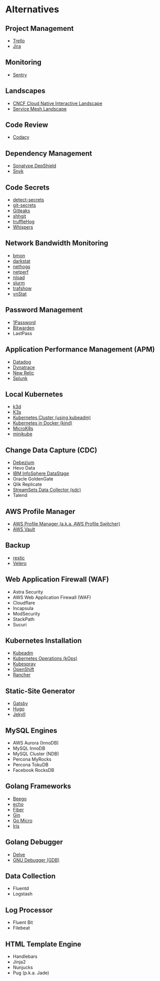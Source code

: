 # Alternatives

## Project Management

- [Trello](https://trello.com)
- [Jira](https://atlassian.com/software/jira)

## Monitoring

- [Sentry](https://sentry.io)

## Landscapes

- [CNCF Cloud Native Interactive Landscape](https://landscape.cncf.io/)
- [Service Mesh Landscape](https://layer5.io/landscape/)

## Code Review

- [Codacy](https://www.codacy.com/)

## Dependency Management

- [Sonatype DepShield](https://community.sonatype.com/c/depshield)
- [Snyk](https://snyk.io/)

## Code Secrets

<!--
https://gitguardian.com/
-->

- [detect-secrets](/detect-secrets.md)
- [git-secrets](/git-secrets.md)
- [Gitleaks](/gitleaks.md)
- [shhgit](/shhgit.md)
- [truffleHog](/trufflehog.md)
- [Whispers](https://github.com/Skyscanner/whispers)

## Network Bandwidth Monitoring

- [bmon](/bmon.md)
- [darkstat](/darkstat.md)
- [nethogs](/nethogs.md)
- [netperf](/netperf.md)
- [nload](/nload.md)
- [slurm](/slurm.md)
- [trafshow](/trafshow.md)
- [vnStat](/vnstat.md)

## Password Management

- [1Password](/1password.md)
- [Bitwarden](/bitwarden.md)
- LastPass

## Application Performance Management (APM)

- [Datadog](/datadog.md)
- [Dynatrace](/dynatrace.md)
- [New Relic](/newrelic/README.md)
- [Splunk](/splunk.md)
<!-- - [Nagios](/nagios.md) -->

## Local Kubernetes

- [k3d](/k3d.md)
- [K3s](/k3s.md)
- [Kubernetes Cluster (using kubeadm)](/kubernetes/kubernetes-cluster.md)
- [Kubernetes in Docker (kind)](/kind/README.md)
- [MicroK8s](/microk8s.md)
- [minikube](/minikube.md)

## Change Data Capture (CDC)

- [Debezium](/debezium.md)
- Hevo Data
- [IBM InfoSphere DataStage](/ibm/ibm-infosphere-datastage.md)
- Oracle GoldenGate
- Qlik Replicate
- [StreamSets Data Collector (sdc)](/streamsets/streamsets-datacollector.md)
- Talend

## AWS Profile Manager

- [AWS Profile Manager (a.k.a. AWS Profile Switcher)](/aws-profile-manager.md)
- [AWS Vault](/aws-vault.md)

## Backup

- [restic](/restic.md)
- [Velero](/velero.md)

## Web Application Firewall (WAF)

- Astra Security
- AWS Web Application Firewall (WAF)
- Cloudflare
- Incapsula
- ModSecurity
- StackPath
- Sucuri

## Kubernetes Installation

- [Kubeadm](/kubeadm.md)
- [Kubernetes Operations (kOps)](/kops/README.md)
- [Kubespray](/kubespray.md)
- [OpenShift](/openshift.md)
- [Rancher](/rancher.md)

## Static-Site Generator

- [Gatsby](/gatsby.md)
- [Hugo](/hugo.md)
- [Jekyll](/jekyll.md)

## MySQL Engines

- AWS Aurora (InnoDB)
- MySQL InnoDB
- MySQL Cluster (NDB)
- Percona MyRocks
- Percona TokuDB
- Facebook RocksDB

## Golang Frameworks

- [Beego](https://github.com/beego/beego)
- [echo](https://github.com/labstack/echo)
- [Fiber](https://github.com/gofiber/fiber)
- [Gin](/gin.md)
- [Go Micro](https://github.com/asim/go-micro)
- [Iris](https://github.com/kataras/iris)

## Golang Debugger

- [Delve](/delve.md)
- [GNU Debugger (GDB)](/gnu-gdb.md)

## Data Collection

- Fluentd
- Logstash

## Log Processor

- Fluent Bit
- Filebeat

## HTML Template Engine

- Handlebars
- Jinja2
- Nunjucks
- Pug (p.k.a. Jade)
